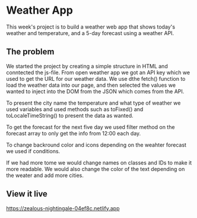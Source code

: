# Weather App

This week's project is to build a weather web app that shows today's weather and temperature, and a 5-day forecast using a weather API.

## The problem

We started the project by creating a simple structure in HTML and conntected the js-file. From open weather app we got an API key which we used to get the URL for our weather data. 
We use dthe fetch() function to load the weather data into our page, and then selected the values we wanted to inject into the DOM from the JSON which comes from the API.

To present the city name the temperature and what type of weather we used variables and used methods such as toFixed() and toLocaleTimeString() to present the data as wanted.

To get the forecast for the next five day we used filter method on the forecast array to only get the info from 12:00 each day.

To change backround color and icons depending on the weahter forecast we used if conditions.

If we had more tome we would change names on classes and IDs to make it more readable. We would also change the color of the text depending on the weater and add more cities.

## View it live
https://zealous-nightingale-04ef8c.netlify.app



